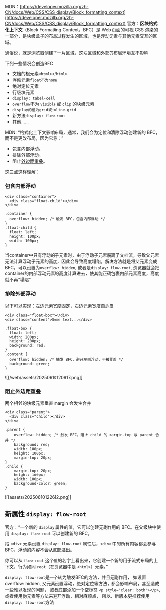MDN：[https://developer.mozilla.org/zh-CN/docs/Web/CSS/CSS_display/Block_formatting_context](https://developer.mozilla.org/zh-CN/docs/Web/CSS/CSS_display/Block_formatting_context)
官方：**区块格式化上下文**（Block Formatting Context，BFC）是 Web 页面的可视 CSS 渲染的一部分，是块级盒子的布局过程发生的区域，也是浮动元素与其他元素交互的区域。

通俗说，就是浏览器创建了一片区域，这块区域和外部的布局环境互不影响

下列一些情况会创造BFC：

 * 文档的根元素`<html></html>`
 * 浮动元素`float不为none`
 * 绝对定位元素
 * 行级块元素
 * `display: tabel-cell`
 * `overflow`不为 `visible` 或 `clip` 的块级元素
 * `display的值为grid或inline-grid`
 * 新方法`display: flow-root`
 * 其他......


MDN: “格式化上下文影响布局，通常，我们会为定位和清除浮动创建新的 BFC，而不是更改布局，因为它将：”

- 包含内部浮动。
- 排除外部浮动。
- 阻止[外边距重叠](https://developer.mozilla.org/zh-CN/docs/Web/CSS/CSS_box_model/Mastering_margin_collapsing)。

这三点这样理解：

### 包含内部浮动

```
<div class="container">
  <div class="float-child"></div>
</div>
```

```
.container {
  overflow: hidden; /* 触发 BFC，包含内部浮动 */
}
.float-child {
  float: left;
  height: 100px;
  width: 100px;
}
```

当container中只有浮动的子元素时，由于浮动子元素脱离了文档流，导致父元素无法计算浮动子元素的高度，因此会导致高度塌陷，解决方法就是将父元素变成BFC，可以设置为`overflow: hidden`, 或者是`display: flow-root`, 浏览器就会把container的内部浮动元素的高度计算进去，使其能正确包裹内部元素高度，高度就不再“塌陷”


###  排除外部浮动

以下可以实现：左边元素宽度固定，右边元素宽度自适应

```
<div class="float-box"></div>
<div class="content">Some text...</div>
```

```
.float-box {
  float: left;
  width: 200px;
  height: 200px;
  background: red;
}
.content {
  overflow: hidden; /* 触发 BFC，避开左侧浮动，不被覆盖 */
  background: green;
}
```

![[/web/assets/20250610120917.png]]

### 阻止外边距重叠

两个相邻的块级元素垂直 margin 会发生合并

```
<div class="parent">
  <div class="child"></div>
</div>
```

```
.parent {
	overflow: hidden; /* 触发 BFC，阻止 child 的 margin-top 与 parent 合并 */
	background: red;
	width: 100px;
	height: 100px;
	margin-top: 20px;
}
.child {
	margin-top: 20px;
	height: 100px;
	width: 100px;
	background-color: green;
}
```

![[assets/20250610122612.png]]

## 新属性 `display: flow-root`

官方：“一个新的 `display` 属性的值，它可以创建无副作用的 BFC。在父级块中使用 `display: flow-root` 可以创建新的 BFC。

给 `<div>` 元素设置 `display: flow-root` 属性后，`<div>` 中的所有内容都会参与 BFC，浮动的内容不会从底部溢出。

你可以从 `flow-root` 这个值的名字上看出来，它创建一个新的用于流式布局的上下文，行为如同 `root`（在浏览器中是 `<html>`）元素。”


`display: flow-root`是一个转为触发BFC的方法，并且无副作用，
如设置overflow: hidden, 父元素设置浮动，绝对定位等方法，都会影响布局，甚至造成一些难以发现的问题，
或者底部添加一个空标签 `<p style="clear: both"></p>`, 或者使用伪元素等方法来避开浮动，相对麻烦点，
所以，新版本更推荐使用`display: flow-root`方法